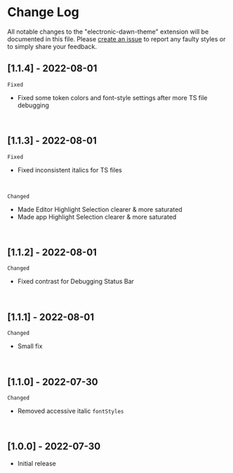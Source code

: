 # Change Log
All notable changes to the "electronic-dawn-theme" extension will be documented in this file. Please [create an issue](https://github.com/GraphicOwls/electronic-dawn-theme/issues) to report any faulty styles or to simply share your feedback.
<!-- ### [Unreleased] -->

## [1.1.4] - 2022-08-01
`Fixed`
- Fixed some token colors and font-style settings after more TS file debugging
<br>

## [1.1.3] - 2022-08-01
`Fixed`
- Fixed inconsistent italics for TS files
<br>

`Changed`
- Made Editor Highlight Selection clearer & more saturated
- Made app Highlight Selection clearer & more saturated
<br>

## [1.1.2] - 2022-08-01
`Changed`
- Fixed contrast for Debugging Status Bar
<br>

## [1.1.1] - 2022-08-01
`Changed`
- Small fix
<br>

## [1.1.0] - 2022-07-30
`Changed`
- Removed accessive italic `fontStyles`
<br>

## [1.0.0] - 2022-07-30
- Initial release

